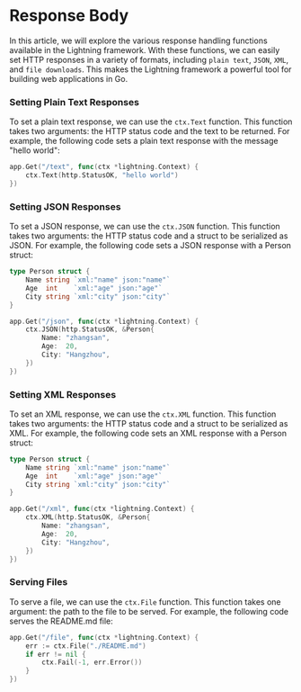 # Response Body

In this article, we will explore the various response handling functions available in the Lightning framework. With these functions, we can easily set HTTP responses in a variety of formats, including `plain text`, `JSON`, `XML`, and `file downloads`. This makes the Lightning framework a powerful tool for building web applications in Go.

### Setting Plain Text Responses

To set a plain text response, we can use the `ctx.Text` function. This function takes two arguments: the HTTP status code and the text to be returned. For example, the following code sets a plain text response with the message "hello world":

```go
app.Get("/text", func(ctx *lightning.Context) {
    ctx.Text(http.StatusOK, "hello world")
})
```

### Setting JSON Responses

To set a JSON response, we can use the `ctx.JSON` function. This function takes two arguments: the HTTP status code and a struct to be serialized as JSON. For example, the following code sets a JSON response with a Person struct:

```go
type Person struct {
    Name string `xml:"name" json:"name"`
    Age  int    `xml:"age" json:"age"`
    City string `xml:"city" json:"city"`
}

app.Get("/json", func(ctx *lightning.Context) {
    ctx.JSON(http.StatusOK, &Person{
        Name: "zhangsan",
        Age:  20,
        City: "Hangzhou",
    })
})
```

### Setting XML Responses

To set an XML response, we can use the `ctx.XML` function. This function takes two arguments: the HTTP status code and a struct to be serialized as XML. For example, the following code sets an XML response with a Person struct:

```go
type Person struct {
    Name string `xml:"name" json:"name"`
    Age  int    `xml:"age" json:"age"`
    City string `xml:"city" json:"city"`
}

app.Get("/xml", func(ctx *lightning.Context) {
    ctx.XML(http.StatusOK, &Person{
        Name: "zhangsan",
        Age:  20,
        City: "Hangzhou",
    })
})
```

### Serving Files

To serve a file, we can use the `ctx.File` function. This function takes one argument: the path to the file to be served. For example, the following code serves the README.md file:

```go
app.Get("/file", func(ctx *lightning.Context) {
    err := ctx.File("./README.md")
    if err != nil {
        ctx.Fail(-1, err.Error())
    }
})
```
